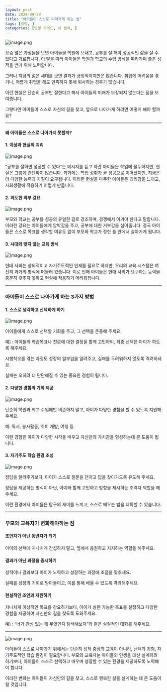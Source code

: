 ```yaml
---
layout: post
date: 2024-09-28
title: "아이들이 스스로 나아가게 하는 법"
tags: [칼럼, ]
categories: [인생 가이드, 내 생각, ]
---
```



![image.png](/assets/images/posts/2024-09-28-아이들이-스스로-나아가게-하는-법/14754075.png)


요즘 많은 가정들을 보면 아이들을 학원에 보내고, 공부를 잘 해야 성공적인 삶을 살 수 있다고 가르칩니다.
이 말을 따라 아이들은 학원과 학교의 수업 방식을 따라가며 좋은 성적을 받기 위해 노력합니다.


그러나 지금의 젊은 세대를 보면 결과가 긍정적이지만은 않습니다.
취업에 어려움을 겪거나, 어렵게 취업을 해도 만족하지 못해 퇴사하는 경우가 많습니다.


이런 현실은 단순히 공부만 잘한다고 해서 아이들의 미래가 보장되지 않는다는 점을 보여줍니다.


그렇다면 아이들이 스스로 자신의 길을 찾고, 앞으로 나아가게 하려면 어떻게 해야 할까요?


---



#### 왜 아이들은 스스로 나아가지 못할까?



#### 1. 이상과 현실의 괴리


![image.png](/assets/images/posts/2024-09-28-아이들이-스스로-나아가게-하는-법/3055bdc3.png)


“공부를 잘하면 성공할 수 있다”는 메시지를 듣고 자란 아이들은 학업에 몰두하지만, 현실은 그렇게 간단하지 않습니다.
과거에는 학업 성취가 곧 성공으로 이어졌지만, 지금은 더 다양한 능력과 자질이 요구됩니다.
이러한 현실을 마주한 아이들은 괴리감을 느끼고, 사회생활에 적응하기 어렵게 만듭니다.



#### 2. 과도한 외부 강요


![image.png](/assets/images/posts/2024-09-28-아이들이-스스로-나아가게-하는-법/1dae5c78.png)


부모와 학교는 공부를 성공의 유일한 길로 강조하며, 경쟁에서 이겨야 한다고 말합니다.
이러한 강요는 아이들에게 압박감을 주고, 공부에 대한 거부감을 심어줍니다. 결국 아이들은 스스로 목표를 생각할 여유도 없이 부모와 학교가 정한 틀 안에서 살아가게 됩니다.



#### 3. 시대와 맞지 않는 교육 방식


![image.png](/assets/images/posts/2024-09-28-아이들이-스스로-나아가게-하는-법/41a40b24.png)


현대 사회는 창의적이고 자기주도적인 인재를 필요로 하지만, 우리의 교육 시스템은 여전히 과거의 방식에 머물러 있습니다.
이로 인해 아이들은 현대 사회가 요구하는 능력을 충분히 갖추지 못하고 현실에 적응하기 어려워집니다.


---



### 아이들이 스스로 나아가게 하는 3가지 방법



#### **1. 스스로 생각하고 선택하게 하기**


![image.png](/assets/images/posts/2024-09-28-아이들이-스스로-나아가게-하는-법/8dc6e483.png)


아이들에게 스스로 선택할 기회를 주고, 그 선택을 존중해 주세요.


예) : 아이들의 학습목표나 진로에 대한 결정을 함께 고민하되, 최종 선택은 아이가 하도록 해주세요.


시행착오를 겪는 과정도 성장의 일부임을 알려주고, 실패를 두려워하지 않도록 격려하세요.


실패는 오히려 더 단단해질 수 있는 중요한 경험이 됩니다.



#### 2. **다양한 경험의 기회 제공**


![image.png](/assets/images/posts/2024-09-28-아이들이-스스로-나아가게-하는-법/87538903.png)


단순히 학원과 학교 수업에만 의존하지 말고, 아이가 다양한 경험을 할 수 있도록 지원해 주세요.


예: 독서, 봉사활동, 취미 개발, 여행 등


이런 경험은 아이가 다양한 시각을 배우고 자신만의 가치관을 형성하는데 큰 도움이 됩니다.



#### 3. **자기주도 학습 환경 조성**


![image.png](/assets/images/posts/2024-09-28-아이들이-스스로-나아가게-하는-법/d4e4570c.png)


정답을 알려주기보다, 아이가 스스로 질문을 던지고 답을 찾아가도록 유도해 주세요.


정답을 제공하는 방식이 아닌, 아이와 함께 고민하고 방향을 제시하는 조력자 역할을 해주세요.


이런 환경에서 아이들은 탐구의 재미를 느끼고, 스스로 배우는 법을 터득할 수 있습니다.


---



### 부모와 교육자가 변화해야하는 점



#### **조언자가 아닌 동반자가 되기**


아이의 선택에 지나치게 간섭하지 말고, 옆에서 응원하고 지지하는 역할을 해주세요.



#### **결과가 아닌 과정을 중시하기**


성적이나 결과보다 아이가 노력하고 성장하는 과정에 초점을 맞추세요.


실패를 성장의 기회로 받아들이고, 이를 통해 배울 수 있도록 격려해주세요.



#### **현실적인 조언과 지원하기**


지나치게 이상적인 목표를 강요하기보다, 아이가 실현 가능한 목표를 설정하고 다양한 경험을 제공하여 자신만의 길을 찾도록 도와주세요.


예) : “너가 관심 있는 게 무엇인지 탐색해보자”와 같은 실질적인 대화를 해주세요.


---


![image.png](/assets/images/default-image.jpg)


아이들이 스스로 나아가기 위해서는 단순히 성적 중심의 교육이 아니라, 선택과 경험, 자기주도적인 학습 환경이 필요합니다.
부모와 교육자는 아이들의 인생을 대신 설계하려 하기보다, 아이들이 스스로 선택하고 배우며 성장할 수 있는 환경을 제공하도록 노력해야 합니다.


이러한 변화는 아이들이 자신만의 길을 찾고, 스스로 행복한 삶을 설계하는 데 큰 도움이 될 것입니다.

